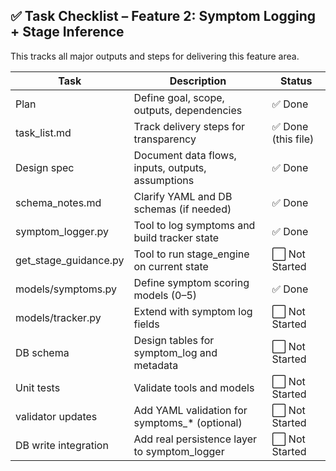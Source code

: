 ## ✅ Task Checklist – Feature 2: Symptom Logging + Stage Inference

This tracks all major outputs and steps for delivering this feature area.

| Task | Description | Status |
|------|-------------|--------|
| Plan | Define goal, scope, outputs, dependencies | ✅ Done
| task_list.md | Track delivery steps for transparency | ✅ Done (this file)
| Design spec | Document data flows, inputs, outputs, assumptions | ✅ Done
| schema_notes.md | Clarify YAML and DB schemas (if needed) | ✅ Done
| symptom_logger.py | Tool to log symptoms and build tracker state | ✅ Done
| get_stage_guidance.py | Tool to run stage_engine on current state | ⬜ Not Started
| models/symptoms.py | Define symptom scoring models (0–5) | ✅ Done
| models/tracker.py | Extend with symptom log fields | ⬜ Not Started
| DB schema | Design tables for symptom_log and metadata | ⬜ Not Started
| Unit tests | Validate tools and models | ⬜ Not Started
| validator updates | Add YAML validation for symptoms_* (optional) | ⬜ Not Started
| DB write integration | Add real persistence layer to symptom_logger | ⬜ Not Started